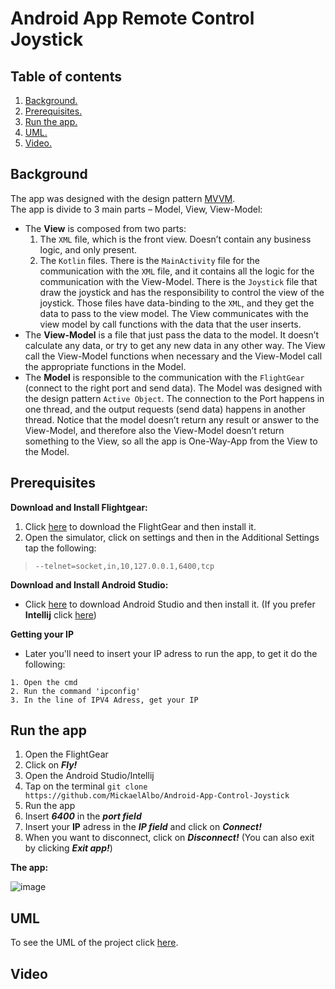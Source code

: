 # Android App Remote Control Joystick

## Table of contents
1. [ Background. ](#back)  
2. [ Prerequisites. ](#pre)  
3. [ Run the app. ](#inst)
4. [ UML. ](#UML)
5. [ Video. ](#video)  

<a name="back"></a>
## Background
The app was designed with the design pattern [MVVM](https://en.wikipedia.org/wiki/Model%E2%80%93view%E2%80%93viewmodel).  
The app is divide to 3 main parts – Model, View, View-Model:  
* The **View** is composed from two parts:
    1. The `XML` file, which is the front view. Doesn’t contain any business logic, and only present.
    2. The `Kotlin` files. There is the `MainActivity` file for the communication with the `XML` file, and it contains all the logic for the communication with the View-Model. 
       There is the `Joystick` file that draw the joystick and has the responsibility to control the view of the joystick. Those files have data-binding to the `XML`, and they get the data to pass to the view model. The View communicates with the view model by call functions with the data that the user inserts.  
* The **View-Model** is a file that just pass the data to the model. 
It doesn’t calculate any data, or try to get any new data in any other way. 
The View call the View-Model functions when necessary and the View-Model call the appropriate functions in the Model.  
* The **Model** is responsible to the communication with the `FlightGear` (connect to the right port and send data). 
The Model was designed with the design pattern `Active Object`.
The connection to the Port happens in one thread, and the output requests (send data) happens in another thread.
Notice that the model doesn’t return any result or answer to the View-Model, and therefore also the View-Model doesn’t return something to the View, so all the app is One-Way-App from the View to the Model.
<a name="pre"></a>
## Prerequisites
**Download and Install Flightgear:**  
1. Click [here](https://www.flightgear.org/download/) to download the FlightGear and then install it.  
2. Open the simulator, click on settings and then in the Additional Settings tap the following: 
>```--telnet=socket,in,10,127.0.0.1,6400,tcp```  

**Download and Install Android Studio:**  
* Click [here](https://developer.android.com/studio) to download Android Studio and then install it. (If you prefer **Intellij** click [here](https://www.jetbrains.com/idea/download/))  

**Getting your IP**
* Later you'll need to insert your IP adress to run the app, to get it do the following:
```
1. Open the cmd  
2. Run the command 'ipconfig'  
3. In the line of IPV4 Adress, get your IP
```

<a name="inst"></a>
## Run the app
1. Open the FlightGear
2. Click on ***Fly!***
3. Open the Android Studio/Intellij
4. Tap on the terminal `git clone https://github.com/MickaelAlbo/Android-App-Control-Joystick`  
5. Run the app
6. Insert ***6400*** in the ***port field***
7. Insert your **IP** adress in the ***IP field*** and click on ***Connect!***
8. When you want to disconnect, click on ***Disconnect!*** (You can also exit by clicking ***Exit app!***)  

**The app:**  

![image](https://user-images.githubusercontent.com/71727260/123403757-83acce00-d5b1-11eb-9728-91771bb54ea6.png)

<a name="UML"></a>
## UML  
To see the UML of the project click [here](https://github.com/MickaelAlbo/Android-App-Control-Joystick/blob/master/UML.pdf).

## Video
<a name="Video"></a>
